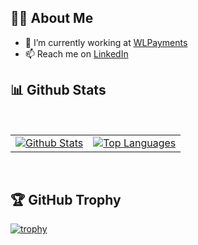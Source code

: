 ## 🙋‍♂️ About Me
<!-- ### Hi there 👋 -->
- 🔭 I’m currently working at [WLPayments](https://www.linkedin.com/company/wlpayments/mycompany/)
- 📫 Reach me on [LinkedIn](https://www.linkedin.com/in/sushil--kumar/)

## 📊 Github Stats

  <br/>
<table>
  <tr>
    <td><a href="https://github.com/sushil-0/github-readme-stats"><img alt="Github Stats" src="https://github-readme-stats.vercel.app/api?username=sushil-0&show_icons=true&count_private=true&theme=react&hide_border=true&bg_color=0D1117&custom_title=Stats" /></a></td>
    
 <td> <a href="https://github.com/sushil-0/github-readme-stats"><img alt="Top Languages" src="https://github-readme-stats.vercel.app/api/top-langs/?username=sushil-0&langs_count=8&count_private=true&custom_title=Languages&layout=compact&theme=react&hide_border=true&bg_color=0D1117" /></a></td>
  </tr>
</table>
<br/>

## 🏆 GitHub Trophy
[![trophy](https://github-profile-trophy.vercel.app/?username=sushil-0&column=8)](https://github-profile-trophy.vercel.app/?username=sushil-0&column=8)



<!-- ![stats](https://github-readme-stats.vercel.app/api?username=sushil-0&count_private=true&show_icons=true&theme=gruvbox&include_all_commits=true&custom_title=Stats)

![top langs](https://github-readme-stats.vercel.app/api/top-langs/?username=sushil-0&count_private=true&layout=compact&theme=gruvbox&custom_title=Languages) -->
